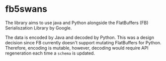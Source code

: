 # fb5swans

The library aims to use java and Python alongside the FlatBuffers (FB) Serialiszation Library by Google.

The data is encoded by Java and decoded by Python. This was a design decision since FB currently doesn't support mutating FlatBuffers for Python. Therefore, encoding is mutable, however, decoding would require API regeneration each time a `schema` is updated.
